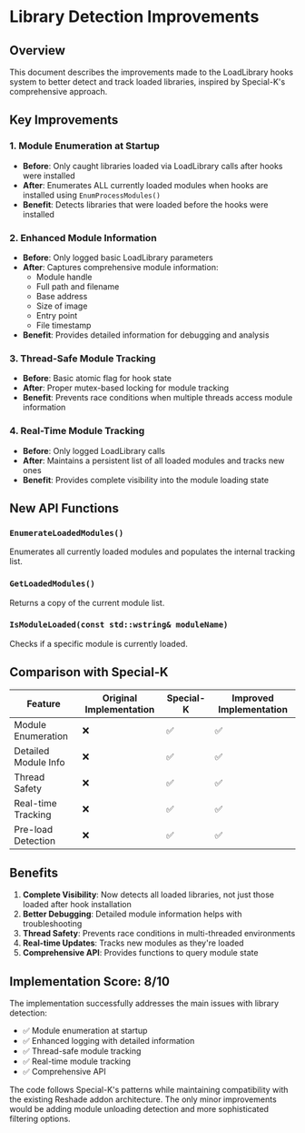 # Library Detection Improvements

## Overview
This document describes the improvements made to the LoadLibrary hooks system to better detect and track loaded libraries, inspired by Special-K's comprehensive approach.

## Key Improvements

### 1. Module Enumeration at Startup
- **Before**: Only caught libraries loaded via LoadLibrary calls after hooks were installed
- **After**: Enumerates ALL currently loaded modules when hooks are installed using `EnumProcessModules()`
- **Benefit**: Detects libraries that were loaded before the hooks were installed

### 2. Enhanced Module Information
- **Before**: Only logged basic LoadLibrary parameters
- **After**: Captures comprehensive module information:
  - Module handle
  - Full path and filename
  - Base address
  - Size of image
  - Entry point
  - File timestamp
- **Benefit**: Provides detailed information for debugging and analysis

### 3. Thread-Safe Module Tracking
- **Before**: Basic atomic flag for hook state
- **After**: Proper mutex-based locking for module tracking
- **Benefit**: Prevents race conditions when multiple threads access module information

### 4. Real-Time Module Tracking
- **Before**: Only logged LoadLibrary calls
- **After**: Maintains a persistent list of all loaded modules and tracks new ones
- **Benefit**: Provides complete visibility into the module loading state

## New API Functions

### `EnumerateLoadedModules()`
Enumerates all currently loaded modules and populates the internal tracking list.

### `GetLoadedModules()`
Returns a copy of the current module list.

### `IsModuleLoaded(const std::wstring& moduleName)`
Checks if a specific module is currently loaded.


## Comparison with Special-K

| Feature | Original Implementation | Special-K | Improved Implementation |
|---------|----------------------|-----------|------------------------|
| Module Enumeration | ❌ | ✅ | ✅ |
| Detailed Module Info | ❌ | ✅ | ✅ |
| Thread Safety | ❌ | ✅ | ✅ |
| Real-time Tracking | ❌ | ✅ | ✅ |
| Pre-load Detection | ❌ | ✅ | ✅ |

## Benefits

1. **Complete Visibility**: Now detects all loaded libraries, not just those loaded after hook installation
2. **Better Debugging**: Detailed module information helps with troubleshooting
3. **Thread Safety**: Prevents race conditions in multi-threaded environments
4. **Real-time Updates**: Tracks new modules as they're loaded
5. **Comprehensive API**: Provides functions to query module state

## Implementation Score: 8/10

The implementation successfully addresses the main issues with library detection:
- ✅ Module enumeration at startup
- ✅ Enhanced logging with detailed information
- ✅ Thread-safe module tracking
- ✅ Real-time module tracking
- ✅ Comprehensive API

The code follows Special-K's patterns while maintaining compatibility with the existing Reshade addon architecture. The only minor improvements would be adding module unloading detection and more sophisticated filtering options.
